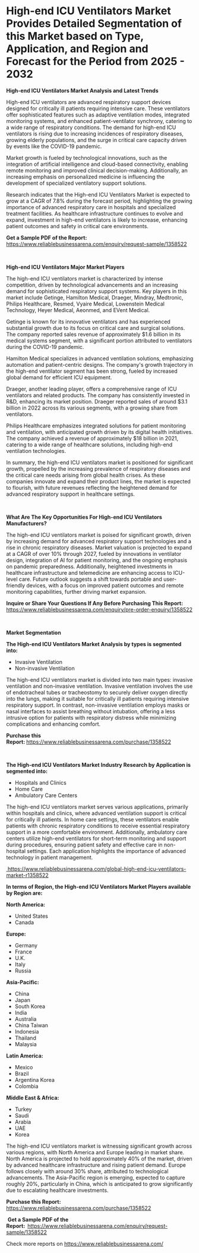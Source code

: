 <p><h1>High-end ICU Ventilators Market Provides Detailed Segmentation of this Market based on Type, Application, and Region and Forecast for the Period from 2025 - 2032</h1></p><p><strong>High-end ICU Ventilators Market Analysis and Latest Trends</strong></p>
<p><p>High-end ICU ventilators are advanced respiratory support devices designed for critically ill patients requiring intensive care. These ventilators offer sophisticated features such as adaptive ventilation modes, integrated monitoring systems, and enhanced patient-ventilator synchrony, catering to a wide range of respiratory conditions. The demand for high-end ICU ventilators is rising due to increasing incidences of respiratory diseases, growing elderly populations, and the surge in critical care capacity driven by events like the COVID-19 pandemic.</p><p>Market growth is fueled by technological innovations, such as the integration of artificial intelligence and cloud-based connectivity, enabling remote monitoring and improved clinical decision-making. Additionally, an increasing emphasis on personalized medicine is influencing the development of specialized ventilatory support solutions. </p><p>Research indicates that the High-end ICU Ventilators Market is expected to grow at a CAGR of 7.8% during the forecast period, highlighting the growing importance of advanced respiratory care in hospitals and specialized treatment facilities. As healthcare infrastructure continues to evolve and expand, investment in high-end ventilators is likely to increase, enhancing patient outcomes and safety in critical care environments.</p></p>
<p><strong>Get a Sample PDF of the Report:&nbsp;</strong> <a href="https://www.reliablebusinessarena.com/enquiry/request-sample/1358522?utm_campaign=3562&utm_medium=2&utm_source=Github&utm_content=ia&utm_term=22032025&utm_id=high-end-icu-ventilators">https://www.reliablebusinessarena.com/enquiry/request-sample/1358522</a></p>
<p>&nbsp;</p>
<p><strong>High-end ICU Ventilators Major Market Players</strong></p>
<p><p>The high-end ICU ventilators market is characterized by intense competition, driven by technological advancements and an increasing demand for sophisticated respiratory support systems. Key players in this market include Getinge, Hamilton Medical, Draeger, Mindray, Medtronic, Philips Healthcare, Resmed, Vyaire Medical, Lowenstein Medical Technology, Heyer Medical, Aeonmed, and EVent Medical.</p><p>Getinge is known for its innovative ventilators and has experienced substantial growth due to its focus on critical care and surgical solutions. The company reported sales revenue of approximately $1.6 billion in its medical systems segment, with a significant portion attributed to ventilators during the COVID-19 pandemic.</p><p>Hamilton Medical specializes in advanced ventilation solutions, emphasizing automation and patient-centric designs. The company's growth trajectory in the high-end ventilator segment has been strong, fueled by increased global demand for efficient ICU equipment. </p><p>Draeger, another leading player, offers a comprehensive range of ICU ventilators and related products. The company has consistently invested in R&D, enhancing its market position. Draeger reported sales of around $3.1 billion in 2022 across its various segments, with a growing share from ventilators.</p><p>Philips Healthcare emphasizes integrated solutions for patient monitoring and ventilation, with anticipated growth driven by its digital health initiatives. The company achieved a revenue of approximately $18 billion in 2021, catering to a wide range of healthcare solutions, including high-end ventilation technologies.</p><p>In summary, the high-end ICU ventilators market is positioned for significant growth, propelled by the increasing prevalence of respiratory diseases and the critical care needs arising from global health crises. As these companies innovate and expand their product lines, the market is expected to flourish, with future revenues reflecting the heightened demand for advanced respiratory support in healthcare settings.</p></p>
<p>&nbsp;</p>
<p><strong>What Are The Key Opportunities For High-end ICU Ventilators Manufacturers?</strong></p>
<p><p>The high-end ICU ventilators market is poised for significant growth, driven by increasing demand for advanced respiratory support technologies and a rise in chronic respiratory diseases. Market valuation is projected to expand at a CAGR of over 10% through 2027, fueled by innovations in ventilator design, integration of AI for patient monitoring, and the ongoing emphasis on pandemic preparedness. Additionally, heightened investments in healthcare infrastructure and telemedicine are enhancing access to ICU-level care. Future outlook suggests a shift towards portable and user-friendly devices, with a focus on improved patient outcomes and remote monitoring capabilities, further driving market expansion.</p></p>
<p><strong>Inquire or Share Your Questions If Any Before Purchasing This Report:</strong> <a href="https://www.reliablebusinessarena.com/enquiry/pre-order-enquiry/1358522?utm_campaign=3562&utm_medium=2&utm_source=Github&utm_content=ia&utm_term=22032025&utm_id=high-end-icu-ventilators">https://www.reliablebusinessarena.com/enquiry/pre-order-enquiry/1358522</a></p>
<p>&nbsp;</p>
<p><strong>Market Segmentation</strong></p>
<p><strong>The High-end ICU Ventilators Market Analysis by types is segmented into:</strong></p>
<p><ul><li>Invasive Ventilation</li><li>Non-invasive Ventilation</li></ul></p>
<p><p>The high-end ICU ventilators market is divided into two main types: invasive ventilation and non-invasive ventilation. Invasive ventilation involves the use of endotracheal tubes or tracheostomy to securely deliver oxygen directly into the lungs, making it suitable for critically ill patients requiring intensive respiratory support. In contrast, non-invasive ventilation employs masks or nasal interfaces to assist breathing without intubation, offering a less intrusive option for patients with respiratory distress while minimizing complications and enhancing comfort.</p></p>
<p><strong>Purchase this Report:&nbsp;</strong><a href="https://www.reliablebusinessarena.com/purchase/1358522?utm_campaign=3562&utm_medium=2&utm_source=Github&utm_content=ia&utm_term=22032025&utm_id=high-end-icu-ventilators">https://www.reliablebusinessarena.com/purchase/1358522</a></p>
<p>&nbsp;</p>
<p><strong>The High-end ICU Ventilators Market Industry Research by Application is segmented into:</strong></p>
<p><ul><li>Hospitals and Clinics</li><li>Home Care</li><li>Ambulatory Care Centers</li></ul></p>
<p><p>The high-end ICU ventilators market serves various applications, primarily within hospitals and clinics, where advanced ventilation support is critical for critically ill patients. In home care settings, these ventilators enable patients with chronic respiratory conditions to receive essential respiratory support in a more comfortable environment. Additionally, ambulatory care centers utilize high-end ventilators for short-term monitoring and support during procedures, ensuring patient safety and effective care in non-hospital settings. Each application highlights the importance of advanced technology in patient management.</p></p>
<p><a href="https://www.reliablebusinessarena.com/global-high-end-icu-ventilators-market-r1358522?utm_campaign=3562&utm_medium=2&utm_source=Github&utm_content=ia&utm_term=22032025&utm_id=high-end-icu-ventilators">&nbsp;https://www.reliablebusinessarena.com/global-high-end-icu-ventilators-market-r1358522</a></p>
<p><strong>In terms of Region, the High-end ICU Ventilators Market Players available by Region are:</strong></p>
<p>
    <p> <strong> North America: </strong>
        <ul>
            <li>United States</li>
            <li>Canada</li>
        </ul>
        </p> 
    <p> <strong> Europe: </strong>
        <ul>
            <li>Germany</li>
            <li>France</li>
            <li>U.K.</li>
            <li>Italy</li>
            <li>Russia</li>
        </ul>
        </p> 
    <p> <strong> Asia-Pacific: </strong>
        <ul>
            <li>China</li>
            <li>Japan</li>
            <li>South Korea</li>
            <li>India</li>
            <li>Australia</li>
            <li>China Taiwan</li>
            <li>Indonesia</li>
            <li>Thailand</li>
            <li>Malaysia</li>
        </ul>
        </p> 
    <p> <strong> Latin America: </strong>
        <ul>
            <li>Mexico</li>
            <li>Brazil</li>
            <li>Argentina Korea</li>
            <li>Colombia</li>
        </ul>
        </p> 
    <p> <strong> Middle East & Africa: </strong>
        <ul>
            <li>Turkey</li>
            <li>Saudi</li>
            <li>Arabia</li>
            <li>UAE</li>
            <li>Korea</li>
        </ul>
    </p>
    </p>
<p><p>The high-end ICU ventilators market is witnessing significant growth across various regions, with North America and Europe leading in market share. North America is projected to hold approximately 40% of the market, driven by advanced healthcare infrastructure and rising patient demand. Europe follows closely with around 30% share, attributed to technological advancements. The Asia-Pacific region is emerging, expected to capture roughly 20%, particularly in China, which is anticipated to grow significantly due to escalating healthcare investments.</p></p>
<p><strong>Purchase this Report: </strong><a href="https://www.reliablebusinessarena.com/purchase/1358522?utm_campaign=3562&utm_medium=2&utm_source=Github&utm_content=ia&utm_term=22032025&utm_id=high-end-icu-ventilators">https://www.reliablebusinessarena.com/purchase/1358522</a></p>
<p>&nbsp;<strong>Get a Sample PDF of the Report:&nbsp;&nbsp;</strong><a href="https://www.reliablebusinessarena.com/enquiry/request-sample/1358522?utm_campaign=3562&utm_medium=2&utm_source=Github&utm_content=ia&utm_term=22032025&utm_id=high-end-icu-ventilators">https://www.reliablebusinessarena.com/enquiry/request-sample/1358522</a></p>
<p><strong></strong></p>
<p>Check more reports on <a href="https://www.reliablebusinessarena.com/?utm_campaign=3562&utm_medium=2&utm_source=Github&utm_content=ia&utm_term=22032025&utm_id=high-end-icu-ventilators">https://www.reliablebusinessarena.com/</a></p>